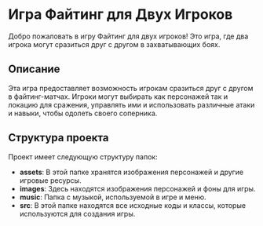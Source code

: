 # Игра Файтинг для Двух Игроков

Добро пожаловать в игру Файтинг для двух игроков! Это игра, где два игрока могут сразиться друг с другом в захватывающих боях.

## Описание

Эта игра предоставляет возможность игрокам сразиться друг с другом в файтинг-матчах. Игроки могут выбирать как персонажей так и локацию для сражения, управлять ими и использовать различные атаки и навыки, чтобы одолеть своего соперника.

## Структура проекта

Проект имеет следующую структуру папок:

- **assets**: В этой папке хранятся изображения персонажей и другие игровые ресурсы.
- **images**: Здесь находятся изображения персонажей и фоны для игры.
- **music**: Папка с музыкой, используемой в игре и меню.
- **src**: В этой папке находятся все исходные коды и классы, которые используются для создания игры.
